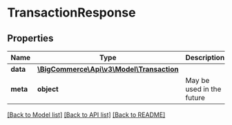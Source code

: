 # TransactionResponse

## Properties
Name | Type | Description | Notes
------------ | ------------- | ------------- | -------------
**data** | [**\BigCommerce\Api\v3\Model\Transaction**](Transaction.md) |  | [optional] 
**meta** | **object** | May be used in the future | [optional] 

[[Back to Model list]](../README.md#documentation-for-models) [[Back to API list]](../README.md#documentation-for-api-endpoints) [[Back to README]](../README.md)


